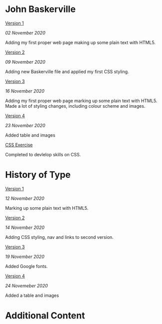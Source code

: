 John Baskerville
=============
[Version 1](https://emmamcgurrenixd.github.io/baskerville/baskerville_one.html)

*02 November 2020*

Adding my first proper web page making up some plain text with HTML5.

[Version 2](https://emmamcgurrenixd.github.io/baskerville/baskerville_two.html)

*09 November 2020*

Adding new Baskerville file and applied my first CSS styling.

[Version 3](https://emmamcgurrenixd.github.io/baskerville/baskerville_three.html)

*16 November 2020*

Adding my first proper web page marking up some plain text with HTML5. Made a lot of styling changes, including colour scheme and images.

[Version 4](https://emmamcgurrenixd.github.io/baskerville/baskerville_four.html)

*23 November 2020*

Added table and images

[CSS Exercise](https://emmamcgurrenixd.github.io/baskerville/css_exercise.html)

Completed to devlelop skills on CSS.

History of Type
================
[Version 1](https://emmamcgurrenixd.github.io/baskerville/history_one.html)

*12 November 2020*

Marking up some plain text with HTML5.


[Version 2](https://emmamcgurrenixd.github.io/baskerville/history_two.html)

*14 November 2020*

Adding CSS styling, nav and links to second version.

[Version 3](https://emmamcgurrenixd.github.io/baskerville/history_three.html)

*19 November 2020*

Added Google fonts.

[Version 4](https://emmamcgurrenixd.github.io/baskerville/history_four.html)

*24 Novemeber 2020*

Added a table and images



Additional Content
==================
